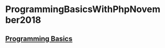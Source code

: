 # ProgrammingBasicsWithPhpNovember2018
## [Programming Basics](https://github.com/vilievkofata/SoftUni/tree/master/Software%20University/Trainings/Software%20Engineering/Entry%20Module/Programming%20Basics)